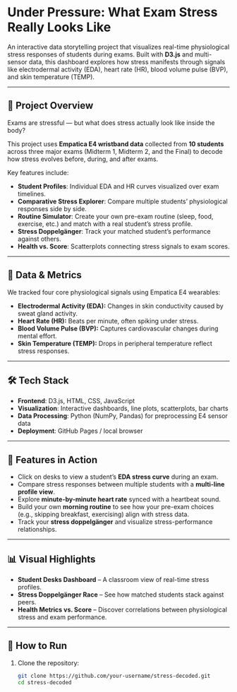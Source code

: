 # Under Pressure: What Exam Stress Really Looks Like

An interactive data storytelling project that visualizes real-time physiological stress responses of students during exams. Built with **D3.js** and multi-sensor data, this dashboard explores how stress manifests through signals like electrodermal activity (EDA), heart rate (HR), blood volume pulse (BVP), and skin temperature (TEMP).  

---

## 📖 Project Overview
Exams are stressful — but what does stress actually look like inside the body?  

This project uses **Empatica E4 wristband data** collected from **10 students** across three major exams (Midterm 1, Midterm 2, and the Final) to decode how stress evolves before, during, and after exams.  

Key features include:
- **Student Profiles**: Individual EDA and HR curves visualized over exam timelines.  
- **Comparative Stress Explorer**: Compare multiple students’ physiological responses side by side.  
- **Routine Simulator**: Create your own pre-exam routine (sleep, food, exercise, etc.) and match with a real student’s stress profile.  
- **Stress Doppelgänger**: Track your matched student’s performance against others.  
- **Health vs. Score**: Scatterplots connecting stress signals to exam scores.  

---

## 🧠 Data & Metrics
We tracked four core physiological signals using Empatica E4 wearables:  

- **Electrodermal Activity (EDA):** Changes in skin conductivity caused by sweat gland activity.  
- **Heart Rate (HR):** Beats per minute, often spiking under stress.  
- **Blood Volume Pulse (BVP):** Captures cardiovascular changes during mental effort.  
- **Skin Temperature (TEMP):** Drops in peripheral temperature reflect stress responses.  

---

## 🛠️ Tech Stack
- **Frontend**: D3.js, HTML, CSS, JavaScript  
- **Visualization**: Interactive dashboards, line plots, scatterplots, bar charts  
- **Data Processing**: Python (NumPy, Pandas) for preprocessing E4 sensor data  
- **Deployment**: GitHub Pages / local browser  

---

## 🚀 Features in Action
- Click on desks to view a student’s **EDA stress curve** during an exam.  
- Compare stress responses between multiple students with a **multi-line profile view**.  
- Explore **minute-by-minute heart rate** synced with a heartbeat sound.  
- Build your own **morning routine** to see how your pre-exam choices (e.g., skipping breakfast, exercising) align with stress data.  
- Track your **stress doppelgänger** and visualize stress-performance relationships.  

---

## 📊 Visual Highlights
- **Student Desks Dashboard** – A classroom view of real-time stress profiles.  
- **Stress Doppelgänger Race** – See how matched students stack against peers.  
- **Health Metrics vs. Score** – Discover correlations between physiological stress and exam performance.  

---

## 📌 How to Run
1. Clone the repository:
   ```bash
   git clone https://github.com/your-username/stress-decoded.git
   cd stress-decoded
